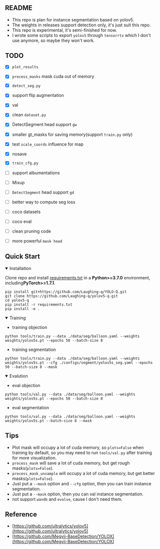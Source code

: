 ## README
- This repo is plan for instance segmentation based on yolov5.
- The weights in releases support detection only, it's just suit this repo.
- This repo is experimental, it's semi-finished for now.
- I wrote some scripts to export `yolov5` through `tensorrtx` which I don't use anymore, so maybe they won't work.

## TODO
- [X] `plot_results`
- [X] `process_masks` mask cuda out of memory
- [X] `detect_seg.py`
- [X] support flip augmentation
- [X] val
- [X] clean `dataset.py`
- [X] DetectSegment head support `gw`
- [X] smaller gt_masks for saving memory(support `train.py` only)
- [X] test `scale_coords` influence for map
- [X] nosave
- [X] `train_cfg.py`
- [ ] support albumentations
- [ ] Mixup
- [ ] `DetectSegment` head support `gd`
- [ ] better way to compute seg loss
- [ ] coco datasets
- [ ] coco eval
- [ ] clean pruning code
- [ ] more powerful `mask head`


## Quick Start

<details open>
<summary>Installation</summary>

Clone repo and install [requirements.txt](https://github.com/Laughing-q/yolov5-q/blob/master/requirements.txt) in a
**Python>=3.7.0** environment, including**PyTorch>=1.7.1**.

```shell
pip install git+https://github.com/Laughing-q/YOLO-Q.git
git clone https://github.com/Laughing-q/yolov5-q.git
cd yolov5-q
pip install -r requirements.txt
pip install -e .
```

</details>


<details open>
<summary>Training</summary>

- training objection
```shell
python tools/train.py --data ./data/seg/balloon.yaml --weights weights/yolov5s.pt --epochs 50 --batch-size 8
```

- training segmentation
```shell
python tools/train.py --data ./data/seg/balloon.yaml --weights weights/yolov5s.pt --cfg ./configs/segment/yolov5s_seg.yaml --epochs 50 --batch-size 8 --mask
```

</details>

<details open>
<summary>Evalution</summary>

- eval objection
```shell
python tools/val.py --data ./data/seg/balloon.yaml --weights weights/yolov5s.pt --epochs 50 --batch-size 8
```

- eval segmentation
```shell
python tools/val.py --data ./data/seg/balloon.yaml --weights weights/yolov5s.pt --batch-size 8 --mask
```

</details>


## Tips
- Plot mask will occupy a lot of cuda memory, so `plots=False` when training by default, so you may need to run `tools/val.py` after training for more visualization.
- `process_mask` will save a lot of cuda memory, but get rough masks(`plots=False`).
- `process_mask_unsample` will occupy a lot of cuda memory, but get better masks(`plots=False`).
- Just put a `--mask` option and `--cfg` option, then you can train instance segmentation.
- Just put a `--mask` option, then you can val instance segmentation.
- not support `wandb` and `evolve`, cause I don't need them.

## Reference
- [https://github.com/ultralytics/yolov5](https://github.com/ultralytics/yolov5)
- [https://github.com/Megvii-BaseDetection/YOLOX](https://github.com/Megvii-BaseDetection/YOLOX)
